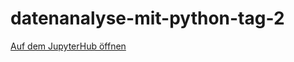 # datenanalyse-mit-python-tag-2

[Auf dem JupyterHub öffnen](https://jupyter.kluge.ai/hub/user-redirect/git-pull?repo=https%3A%2F%2Fgithub.com%2Fkluge-ai%2Fdatenanalyse-mit-python-tag-2&urlpath=tree%2Fdatenanalyse-mit-python-tag-2%2F%2F&branch=main)
